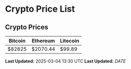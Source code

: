 # Crypto Price List

## Crypto Prices
| Bitcoin | Ethereum | Litecoin |
| ------- | -------- | -------- |
| $82825 | $2070.44 | $99.89 |
**Last Updated:** 2025-03-04 13:30 UTC
**Last Updated:** $DATE$
